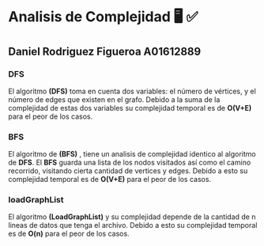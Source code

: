 # Analisis de Complejidad 🖥️ ✅

## Daniel Rodriguez Figueroa   A01612889

### DFS

El algoritmo **(DFS)** toma en cuenta dos variables: el número de vértices, y el número de edges que existen en el grafo.
Debido a la suma de la complejidad de estas dos variables su complejidad temporal es de **O(V+E)** para el peor de los casos.

### BFS

El algoritmo de **(BFS)** , tiene un analisis de complejidad identico al algoritmo de **DFS**.
El **BFS** guarda una lista de los nodos visitados así como el camino recorrido, visitando cierta cantidad de vertices y edges.
Debido a esto su complejidad temporal es de **O(V+E)** para el peor de los casos.

### loadGraphList

El algoritmo **(LoadGraphList)** y su complejidad depende de la cantidad de n lineas de datos que tenga el archivo.
Debido a esto su complejidad temporal es de **O(n)** para el peor de los casos.
